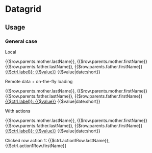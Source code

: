 # Datagrid

<component-status cx-design="complete" ux="prototype"></component-status>

## Usage

### General case

Local

<oui-datagrid
  rows="$ctrl.data"
  page-size="25">
  <oui-column property="firstName" sortable="asc"></oui-column>
  <oui-column property="lastName" sortable></oui-column>
  <oui-column title="'Mère'" property="parents.mother.lastName" sortable>
    {{$row.parents.mother.lastName}}, {{$row.parents.mother.firstName}}
  </oui-column>
  <oui-column title="'Père'" property="parents.father.lastName" sortable>
    {{$row.parents.father.lastName}}, {{$row.parents.father.firstName}}
  </oui-column>
  <oui-column property="email" sortable>
    <a href="mailto:{{$value}}">{{$ctrl.label}}: {{$value}}</a>
  </oui-column>
  <oui-column property="phone"></oui-column>
  <oui-column property="birth" sortable>
    {{$value|date:short}}
  </oui-column>
</oui-datagrid>

Remote data + on-the-fly loading

<oui-datagrid
  rows-loader="$ctrl.loadPartialData($config)"
  row-loader="$ctrl.loadRow($row)"
  page-size="25">
  <oui-column property="firstName" sortable="asc"></oui-column>
  <oui-column property="lastName" sortable></oui-column>
  <oui-column title="'Mère'" property="parents.mother.lastName" sortable>
    {{$row.parents.mother.lastName}}, {{$row.parents.mother.firstName}}
  </oui-column>
  <oui-column title="'Père'" property="parents.father.lastName" sortable>
    {{$row.parents.father.lastName}}, {{$row.parents.father.firstName}}
  </oui-column>
  <oui-column property="email" sortable>
    <a href="mailto:{{$value}}">{{$ctrl.label}}: {{$value}}</a>
  </oui-column>
  <oui-column property="phone"></oui-column>
  <oui-column property="birth" sortable>
    {{$value|date:short}}
  </oui-column>
</oui-datagrid>

With actions

<oui-datagrid rows-loader="$ctrl.loadPartialData($config)" row-loader="$ctrl.loadRow($row)" page-size="25">
  <oui-column property="firstName" sortable="asc"></oui-column>
  <oui-column property="lastName" sortable></oui-column>
  <oui-column title="'Mère'" property="parents.mother.lastName" sortable>
    {{$row.parents.mother.lastName}}, {{$row.parents.mother.firstName}}
  </oui-column>
  <oui-column title="'Père'" property="parents.father.lastName" sortable>
    {{$row.parents.father.lastName}}, {{$row.parents.father.firstName}}
  </oui-column>
  <oui-column property="email" sortable>
    <a href="mailto:{{$value}}">{{$ctrl.label}}: {{$value}}</a>
  </oui-column>
  <oui-column property="phone"></oui-column>
  <oui-column property="birth" sortable>
    {{$value|date:short}}
  </oui-column>
  <oui-action-menu
      align="end"
      compact>
      <oui-action-menu-item
          text="Action 1"
          on-click="$ctrl.action1Row = $row">
      </oui-action-menu-item>
      <oui-action-menu-divider></oui-action-menu-divider>
      <oui-action-menu-item
          text="Lien externe"
          href="#"
          external>
      </oui-action-menu-item>
  </oui-action-menu>
</oui-datagrid>

Clicked row action 1: <span ng-if="$ctrl.action1Row">{{$ctrl.action1Row.lastName}}, {{$ctrl.action1Row.firstName}}</span>
